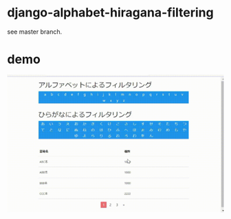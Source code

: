 # django-alphabet-hiragana-filtering

see master branch.

# demo 
![demo](https://github.com/sinjorjob/django-alphabet-hiragana-filtering/blob/master/images/django-alphabet-hiragana-filter.gif) 
